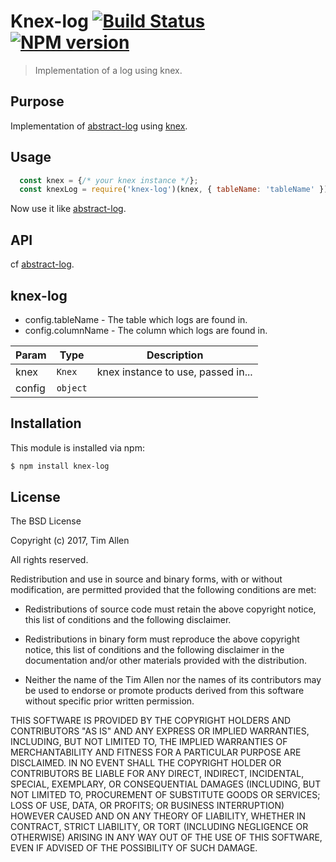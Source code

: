 # Knex-log [![Build Status](https://secure.travis-ci.org/noblesamurai/knex-log.png?branch=master)](http://travis-ci.org/noblesamurai/knex-log) [![NPM version](https://badge-me.herokuapp.com/api/npm/knex-log.png)](http://badges.enytc.com/for/npm/knex-log)

> Implementation of a log using knex.

## Purpose

Implementation of [abstract-log](github.com/eugeneware/abstract-log) using [knex](knexjs.org).

## Usage

```js
  const knex = {/* your knex instance */};
  const knexLog = require('knex-log')(knex, { tableName: 'tableName' });
```
Now use it like [abstract-log](github.com/eugeneware/abstract-log).

## API

cf [abstract-log](github.com/eugeneware/abstract-log).

<a name="module_knex-log"></a>

## knex-log
- config.tableName - The table which logs are found in.
- config.columnName - The column which logs are found in.


| Param | Type | Description |
| --- | --- | --- |
| knex | <code>Knex</code> | knex instance to use, passed in... |
| config | <code>object</code> |  |

## Installation

This module is installed via npm:

``` bash
$ npm install knex-log
```
## License

The BSD License

Copyright (c) 2017, Tim Allen

All rights reserved.

Redistribution and use in source and binary forms, with or without modification,
are permitted provided that the following conditions are met:

* Redistributions of source code must retain the above copyright notice, this
  list of conditions and the following disclaimer.

* Redistributions in binary form must reproduce the above copyright notice, this
  list of conditions and the following disclaimer in the documentation and/or
  other materials provided with the distribution.

* Neither the name of the Tim Allen nor the names of its
  contributors may be used to endorse or promote products derived from
  this software without specific prior written permission.

THIS SOFTWARE IS PROVIDED BY THE COPYRIGHT HOLDERS AND CONTRIBUTORS "AS IS" AND
ANY EXPRESS OR IMPLIED WARRANTIES, INCLUDING, BUT NOT LIMITED TO, THE IMPLIED
WARRANTIES OF MERCHANTABILITY AND FITNESS FOR A PARTICULAR PURPOSE ARE
DISCLAIMED. IN NO EVENT SHALL THE COPYRIGHT HOLDER OR CONTRIBUTORS BE LIABLE FOR
ANY DIRECT, INDIRECT, INCIDENTAL, SPECIAL, EXEMPLARY, OR CONSEQUENTIAL DAMAGES
(INCLUDING, BUT NOT LIMITED TO, PROCUREMENT OF SUBSTITUTE GOODS OR SERVICES;
LOSS OF USE, DATA, OR PROFITS; OR BUSINESS INTERRUPTION) HOWEVER CAUSED AND ON
ANY THEORY OF LIABILITY, WHETHER IN CONTRACT, STRICT LIABILITY, OR TORT
(INCLUDING NEGLIGENCE OR OTHERWISE) ARISING IN ANY WAY OUT OF THE USE OF THIS
SOFTWARE, EVEN IF ADVISED OF THE POSSIBILITY OF SUCH DAMAGE.

